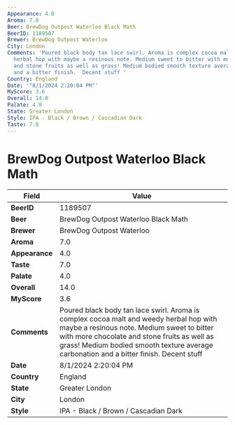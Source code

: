 ```yaml
---
Appearance: 4.0
Aroma: 7.0
Beer: BrewDog Outpost Waterloo Black Math
BeerID: 1189507
Brewer: BrewDog Outpost Waterloo
City: London
Comments: 'Poured black body tan lace swirl. Aroma is complex cocoa malt and weedy
  herbal hop with maybe a resinous note. Medium sweet to bitter with more chocolate
  and stone fruits as well as grass! Medium bodied smooth texture average carbonation
  and a bitter finish.  Decent stuff '
Country: England
Date: '"8/1/2024 2:20:04 PM"'
MyScore: 3.6
Overall: 14.0
Palate: 4.0
State: Greater London
Style: IPA - Black / Brown / Cascadian Dark
Taste: 7.0
---
```


# BrewDog Outpost Waterloo Black Math

| Field         | Value |
|---------------|-------|
| **BeerID** | 1189507 |
| **Beer** | BrewDog Outpost Waterloo Black Math |
| **Brewer** | BrewDog Outpost Waterloo |
| **Aroma** | 7.0 |
| **Appearance** | 4.0 |
| **Taste** | 7.0 |
| **Palate** | 4.0 |
| **Overall** | 14.0 |
| **MyScore** | 3.6 |
| **Comments** | Poured black body tan lace swirl. Aroma is complex cocoa malt and weedy herbal hop with maybe a resinous note. Medium sweet to bitter with more chocolate and stone fruits as well as grass! Medium bodied smooth texture average carbonation and a bitter finish.  Decent stuff  |
| **Date** | 8/1/2024 2:20:04 PM |
| **Country** | England |
| **State** | Greater London |
| **City** | London |
| **Style** | IPA - Black / Brown / Cascadian Dark |
